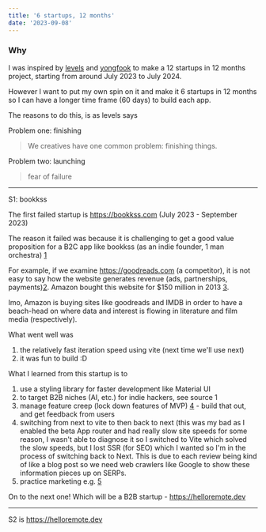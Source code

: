 ```yaml
---
title: '6 startups, 12 months'
date: '2023-09-08'
---
```


### Why

I was inspired by <a href="https://levels.io/12-startups-12-months/">levels</a> and <a href="https://blog.yongfook.com/12-startups-in-12-months.html">yongfook</a> to make a 12 startups in 12 months project, starting from around July 2023 
to July 2024.

However I want to put my own spin on it and make it 6 startups in 12 months so I can have a longer time frame (60 days) to build each app.

The reasons to do this, is as levels says

Problem one: finishing
> We creatives have one common problem: finishing things.

Problem two: launching
> fear of failure

---

S1: bookkss

The first failed startup is https://bookkss.com (July 2023 - September 2023)

The reason it failed was because it is challenging to get a good value proposition for a B2C app like bookkss (as an indie founder, 1 man orchestra) [1](https://twitter.com/levelsio/status/1451455052623745033) 

For example, if we examine https://goodreads.com (a competitor), it is not easy to say how the website generates revenue (ads, partnerships, payments)[2](https://www.thepassivevoice.com/how-does-goodreads-make-money/). Amazon bought this website for $150 million in 2013 [3](https://www.washingtonpost.com/technology/2023/07/01/amazon-goodreads-elizabeth-gilbert/).

Imo, Amazon is buying sites like goodreads and IMDB in order to have a beach-head on where data and interest is flowing in literature and film media (respectively).

What went well was
1. the relatively fast iteration speed using vite (next time we'll use next)
2. it was fun to build :D

What I learned from this startup is to 
1. use a styling library for faster development like Material UI
2. to target B2B niches (AI, etc.) for indie hackers, see source 1
3. manage feature creep (lock down features of MVP) [4](https://fastercapital.com/content/Lean-Startup--Feature-Creep.html#Key-Takeaways-on-Lean-Startups-and-Feature-Creep) - build that out, and get feedback from users
4. switching from next to vite to then back to next (this was my bad as I enabled the beta App router and had really slow site speeds for some reason, I wasn't able to diagnose it so I switched to Vite which solved the slow speeds, but I lost SSR (for SEO) which I wanted so I'm in the process of switching back to Next. This is due to each review being kind of like a blog post so we need web crawlers like Google to show these information pieces up on SERPs. 
5. practice marketing e.g. [5](https://www.bannerbear.com/blog/one-year-of-marketing-a-saas-from-10k-to-20k-mrr/)


On to the next one! Which will be a B2B startup - https://helloremote.dev

---

S2 is https://helloremote.dev
